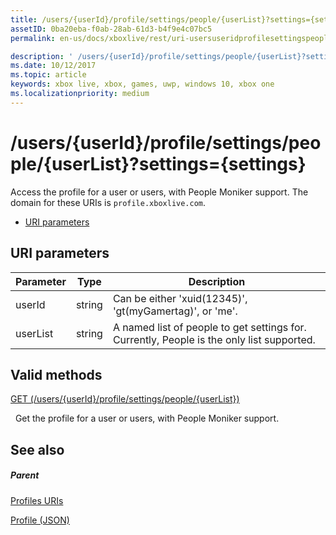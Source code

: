 ```yaml
---
title: /users/{userId}/profile/settings/people/{userList}?settings={settings}
assetID: 0ba20eba-f0ab-28ab-61d3-b4f9e4c07bc5
permalink: en-us/docs/xboxlive/rest/uri-usersuseridprofilesettingspeopleuserlist.html

description: ' /users/{userId}/profile/settings/people/{userList}?settings={settings}'
ms.date: 10/12/2017
ms.topic: article
keywords: xbox live, xbox, games, uwp, windows 10, xbox one
ms.localizationpriority: medium
---
```

# /users/{userId}/profile/settings/people/{userList}?settings={settings}
Access the profile for a user or users, with People Moniker support. 
The domain for these URIs is `profile.xboxlive.com`.
 
  * [URI parameters](#ID4EV)
 
<a id="ID4EV"></a>

 
## URI parameters
 
| Parameter| Type| Description| 
| --- | --- | --- | 
| userId| string| Can be either 'xuid(12345)', 'gt(myGamertag)', or 'me'.| 
| userList| string| A named list of people to get settings for. Currently, People is the only list supported.| 
  
<a id="ID4E1B"></a>

 
## Valid methods

[GET (/users/{userId}/profile/settings/people/{userList})](uri-usersuseridprofilesettingspeopleuserlistget.md)

&nbsp;&nbsp;Get the profile for a user or users, with People Moniker support.
 
<a id="ID4EEC"></a>

 
## See also
 
<a id="ID4EGC"></a>

 
##### Parent 

[Profiles URIs](atoc-reference-profiles.md)

 [Profile (JSON)](../../json/json-profile.md)

   